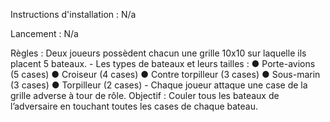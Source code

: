 Instructions d'installation : N/a

Lancement : N/a

Règles : 
    Deux joueurs possèdent chacun une grille 10x10 sur laquelle ils placent 5 bateaux.
    - Les types de bateaux et leurs tailles :
        ● Porte-avions (5 cases)
        ● Croiseur (4 cases)
        ● Contre torpilleur (3 cases)
        ● Sous-marin (3 cases)
        ● Torpilleur (2 cases)
    - Chaque joueur attaque une case de la grille adverse à tour de rôle.
    Objectif : Couler tous les bateaux de l’adversaire en touchant toutes les cases de chaque
bateau.